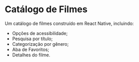 # Catálogo de Filmes

Um catálogo de filmes construído em React Native, incluindo:

- Opções de acessibilidade;
- Pesquisa por título;
- Categorização por gênero;
- Aba de Favoritos;
- Detalhes do filme.
